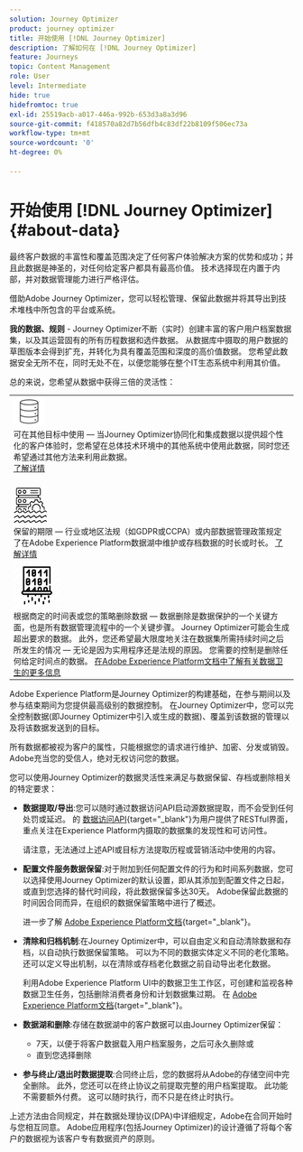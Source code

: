 ```yaml
---
solution: Journey Optimizer
product: journey optimizer
title: 开始使用 [!DNL Journey Optimizer]
description: 了解如何在 [!DNL Journey Optimizer]
feature: Journeys
topic: Content Management
role: User
level: Intermediate
hide: true
hidefromtoc: true
exl-id: 25519acb-a017-446a-992b-653d3a8a3d96
source-git-commit: f418570a82d7b56dfb4c83df22b8109f506ec73a
workflow-type: tm+mt
source-wordcount: '0'
ht-degree: 0%

---
```


# 开始使用 [!DNL Journey Optimizer] {#about-data}

最终客户数据的丰富性和覆盖范围决定了任何客户体验解决方案的优势和成功；并且此数据是神圣的，对任何给定客户都具有最高价值。 技术选择现在内置于内部，并对数据管理能力进行严格评估。

借助Adobe Journey Optimizer，您可以轻松管理、保留此数据并将其导出到技术堆栈中所包含的平台或系统。

**我的数据、规则** - Journey Optimizer不断（实时）创建丰富的客户用户档案数据集，以及其运营固有的所有历程数据和选件数据。 从数据库中摄取的用户数据的草图版本会得到扩充，并转化为具有覆盖范围和深度的高价值数据。 您希望此数据安全无所不在，同时无处不在，以便您能够在整个IT生态系统中利用其价值。

总的来说，您希望从数据中获得三倍的灵活性：


<table style="table-layout:fixed">
<tr style="border: 0;">
  <td>
    <div><img alt="目标" src="assets/do-not-localize/dest.png" /> 
    <br>可在其他目标中使用 — 当Journey Optimizer协同化和集成数据以提供超个性化的客户体验时，您希望在总体技术环境中的其他系统中使用此数据，同时您还希望通过其他方法来利用此数据。
    <div>
     <a href="../start/ajo-integrations.md">了解详情</a></div>
    </div>
    <br>
  </td>
</tr>
  <td>
    <div><img alt="保留" src="assets/do-not-localize/retention.png" />  
    <br>保留的期限 — 行业或地区法规（如GDPR或CCPA）或内部数据管理政策规定了在Adobe Experience Platform数据湖中维护或存档数据的时长或时长。 <a href="../privacy/get-started-privacy.md">了解详情</a></div>
  </td>
</tr>
<tr style="border: 0;">
  <td>
    <div><img alt="策略" src="assets/do-not-localize/policy.png" /> 
    <br>根据商定的时间表或您的策略删除数据 — 数据删除是数据保护的一个关键方面，也是所有数据管理流程中的一个关键步骤。 Journey Optimizer可能会生成超出要求的数据。 此外，您还希望最大限度地关注在数据集所需持续时间之后所发生的情况 — 无论是因为实用程序还是法规的原因。 您需要的控制是删除任何给定时间点的数据。 <a href="https://experienceleague.adobe.com/docs/experience-platform/hygiene/ui/overview.html">在Adobe Experience Platform文档中了解有关数据卫生的更多信息</a></div>
  </td>
</tr>
</table>

Adobe Experience Platform是Journey Optimizer的构建基础，在参与期间以及参与结束期间为您提供最高级别的数据控制。 在Journey Optimizer中，您可以完全控制数据(即Journey Optimizer中引入或生成的数据)、覆盖到该数据的管理以及将该数据发送到的目标。

所有数据都被视为客户的属性，只能根据您的请求进行维护、加密、分发或销毁。 Adobe充当您的受信人，绝对无权访问您的数据。

您可以使用Journey Optimizer的数据灵活性来满足与数据保留、存档或删除相关的特定要求：

* **数据提取/导出**:您可以随时通过数据访问API启动源数据提取，而不会受到任何处罚或延迟。 的 [数据访问API](https://experienceleague.adobe.com/docs/experience-platform/data-access/api.html){target=&quot;_blank&quot;}为用户提供了RESTful界面，重点关注在Experience Platform内摄取的数据集的发现性和可访问性。 <!--In the future (on roadmap), you can use file-based destinations to export and migrate log data from Adobe Journey Optimizer. -->

   请注意，无法通过上述API或目标方法提取历程或营销活动中使用的内容。

* **配置文件服务数据保留**:对于附加到任何配置文件的行为和时间系列数据，您可以选择使用Journey Optimizer的默认设置，即从其添加到配置文件之日起，或直到您选择的替代时间段，将此数据保留多达30天。 Adobe保留此数据的时间因合同而异，在组织的数据保留策略中进行了概述。

   进一步了解 [Adobe Experience Platform文档](https://experienceleague.adobe.com/docs/experience-platform/profile/event-expirations.html){target=&quot;_blank&quot;}。

* **清除和归档机制**:在Journey Optimizer中，可以自由定义和自动清除数据和存档，以自动执行数据保留策略。 可以为不同的数据实体定义不同的老化策略。 还可以定义导出机制，以在清除或存档老化数据之前自动导出老化数据。

   利用Adobe Experience Platform UI中的数据卫生工作区，可创建和监视各种数据卫生任务，包括删除消费者身份和计划数据集过期。 在 [Adobe Experience Platform文档](https://experienceleague.adobe.com/docs/experience-platform/hygiene/ui/overview.html){target=&quot;_blank&quot;}。

* **数据湖和删除**:存储在数据湖中的客户数据可以由Journey Optimizer保留：

   * 7天，以便于将客户数据载入用户档案服务，之后可永久删除或
   * 直到您选择删除


* **参与终止/退出时数据提取**:合同终止后，您的数据将从Adobe的存储空间中完全删除。 此外，您还可以在终止协议之前提取完整的用户档案提取。 此功能不需要额外付费。 这可以随时执行，而不只是在终止时执行。

上述方法由合同规定，并在数据处理协议(DPA)中详细规定，Adobe在合同开始时与您相互同意。 Adobe应用程序(包括Journey Optimizer)的设计遵循了将每个客户的数据视为该客户专有数据资产的原则。
